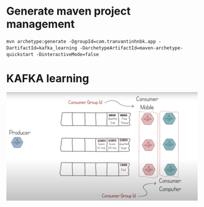 # Generate maven project management

`mvn archetype:generate -DgroupId=com.tranvantinhnbk.app -DartifactId=kafka_learning -DarchetypeArtifactId=maven-archetype-quickstart -DinteractiveMode=false`

# KAFKA learning

![kafka.png](kafka.png)